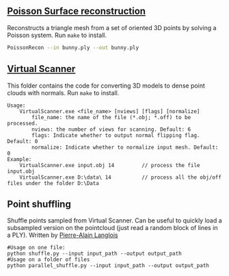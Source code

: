 ## [Poisson Surface reconstruction](https://github.com/mkazhdan/PoissonRecon)

Reconstructs a triangle mesh from a set of oriented 3D points by solving a Poisson system. Run `make` to install.

```bash
PoissonRecon --in bunny.ply --out bunny.ply
```

## [Virtual Scanner](https://github.com/wang-ps/O-CNN/tree/master/virtual_scanner)

This folder contains the code for converting 3D models to dense point clouds with normals.  Run `make` to install.

```
Usage:
    VirtualScanner.exe <file_name> [nviews] [flags] [normalize]
        file_name: the name of the file (*.obj; *.off) to be processed.
        nviews: the number of views for scanning. Default: 6
        flags: Indicate whether to output normal flipping flag. Default: 0
        normalize: Indicate whether to normalize input mesh. Default: 0
Example:
    VirtualScanner.exe input.obj 14         // process the file input.obj
    VirtualScanner.exe D:\data\ 14          // process all the obj/off files under the folder D:\Data
```



## Point shuffling

Shuffle points sampled from Virtual Scanner. Can be useful to quickly load a subsampled version on the pointcloud (just read a random block of lines in a PLY). Written by [Pierre-Alain Langlois](http://imagine.enpc.fr/~langloip/)

```
#Usage on one file:
python shuffle.py --input input_path --output output_path
#Usage on a folder of files
python parallel_shuffle.py --input input_path --output output_path
```

